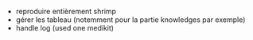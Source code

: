 

- reproduire entièrement shrimp
- gérer les tableau (notemment pour la partie knowledges par exemple)
- handle log (used one medikit)